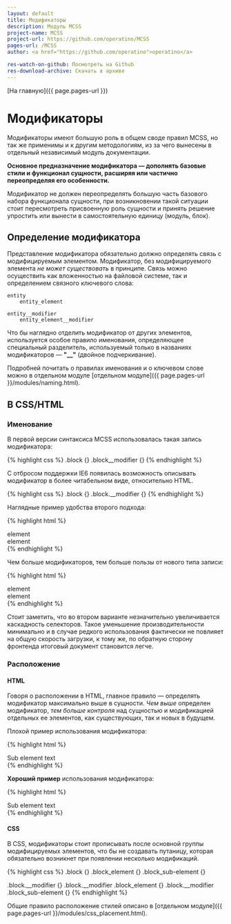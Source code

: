 ```yaml
---
layout: default
title: Модификаторы
description: Модуль MCSS
project-name: MCSS
project-url: https://github.com/operatino/MCSS
pages-url: /MCSS
author: <a href="https://github.com/operatino">operatino</a>

res-watch-on-github: Посмотреть на Github
res-download-archive: Скачать в архиве
---
```


[На главную]({{ page.pages-url }})

# Модификаторы

Модификаторы имеют большую роль в общем своде правил MCSS, но так же применимы и к другим методологиям, из за чего вынесены в отдельный независимый модуль документации.

**Основное предназначение модификатора — дополнять базовые стили и функционал сущности, расширяя или частично переопределяя его особенности.**

Модификатор не должен переопределять большую часть базового набора функционала сущности, при возникновении такой ситуации стоит пересмотреть присвоенную роль сущности и принять решение упростить или вынести в самостоятельную единицу (модуль, блок).

## Определение модификатора

Представление модификатора обязательно должно определять связь с модифицируемым элементом. Модификатор, без модифицируемого элемента *не может существовать* в принципе. Связь можно осуществить как вложенностью на файловой системе, так и определением связного ключевого слова:

	entity
		entity_element

	entity__modifier
		entity_element__modifier

Что бы наглядно отделить модификатор от других элементов, используется особое правило именования, определяющее специальный разделитель, используемый только в названиях модификаторов — **"__"** (двойное подчеркивание).

Подробней почитать о правилах именования и о ключевом слове можно в отдельном модуле [отдельном модуле]({{ page.pages-url }}/modules/naming.html).

## В CSS/HTML

### Именование

В первой версии синтаксиса MCSS использовалась такая запись модификатора:

{% highlight css %}
.block {}
.block__modifier {}
{% endhighlight %}

С отбросом поддержки IE6 появилась возможность описывать модификатор в более читабельном виде, относительно HTML.

{% highlight css %}
.block {}
.block.__modifier {}
{% endhighlight %}

Наглядные пример удобства второго подхода:

{% highlight html %}
<div class="block block__modifier">element</div>

<div class="block __modifier">element</div>
{% endhighlight %}

Чем больше модификаторов, тем больше пользы от нового типа записи:

{% highlight html %}
<div class="block block__modifier block__active block__hover">element</div>

<div class="block __modifier __active __hover">element</div>
{% endhighlight %}

Стоит заметить, что во втором варианте незначительно увеличивается каскадность селекторов. Такое уменьшение производительности минимально и в случае редкого использования фактически не повлияет на общую скорость загрузки, к тому же, по обратную сторону фронтенда итоговый документ становится легче.

### Расположение

#### HTML
Говоря о расположении в HTML, главное правило — определять модификатор максимально выше в сущности. *Чем выше* определен модификатор, *тем больше контроля* над сущностью и модификацией отдельных ее элементов, как существующих, так и новых в будущем.

Плохой пример использования модификатора:

{% highlight html %}
<div class="block">
    <div class="block_element">
        <div class="block_sub-element __modifier">
            Sub element text
        </div>
    </div>
</div>
{% endhighlight %}

**Хороший пример** использования модификатора:

{% highlight html %}
<div class="block __modifier">
    <div class="block_element">
        <div class="block_sub-element">
            Sub element text
        </div>
    </div>
</div>
{% endhighlight %}


#### CSS
В CSS, модификаторы стоит прописывать после основной группы модифицируемых элементов, что бы не создавать путаницу, которая обязательно возникнет при появлении несколько модификаций.

{% highlight css %}
.block {}
.block_element {}
.block_sub-element {}

.block.__modifier {}
    .block.__modifier .block_element {}
    .block.__modifier .block_sub-element {}
{% endhighlight %}

Общие правило расположение стилей описано в [отдельном модуле]({{ page.pages-url }}/modules/css_placement.html).